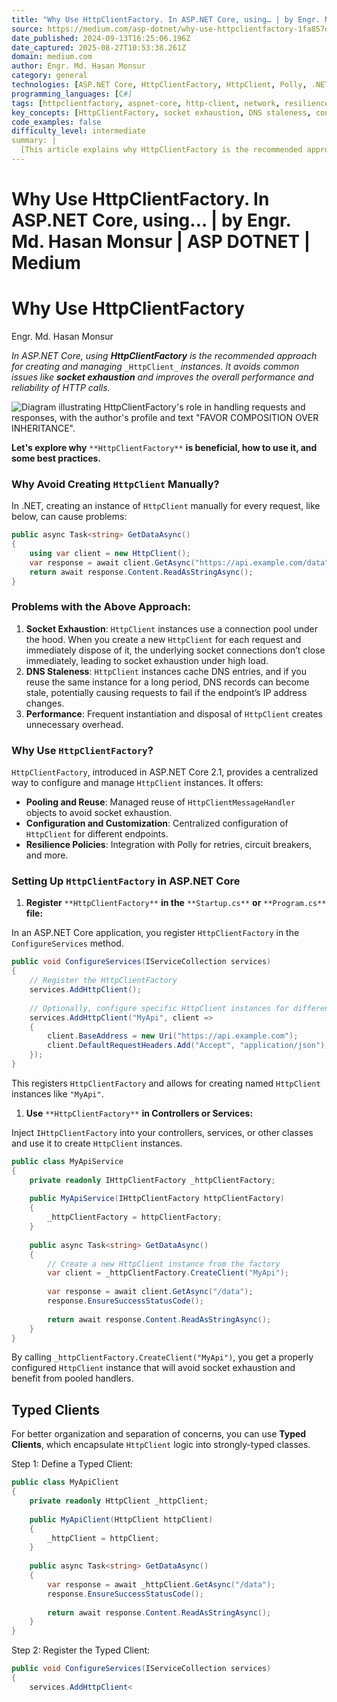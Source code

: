 ```yaml
---
title: "Why Use HttpClientFactory. In ASP.NET Core, using… | by Engr. Md. Hasan Monsur | ASP DOTNET | Medium"
source: https://medium.com/asp-dotnet/why-use-httpclientfactory-1fa857db78de
date_published: 2024-09-13T16:25:06.196Z
date_captured: 2025-08-27T10:53:38.261Z
domain: medium.com
author: Engr. Md. Hasan Monsur
category: general
technologies: [ASP.NET Core, HttpClientFactory, HttpClient, Polly, .NET, Microsoft.Extensions.Http.Polly, Moq, WireMock]
programming_languages: [C#]
tags: [httpclientfactory, aspnet-core, http-client, network, resilience, polly, dependency-injection, dotnet, socket-exhaustion, web-development]
key_concepts: [HttpClientFactory, socket exhaustion, DNS staleness, connection pooling, dependency injection, resilience policies, typed clients, circuit breaker]
code_examples: false
difficulty_level: intermediate
summary: |
  [This article explains why HttpClientFactory is the recommended approach for managing HttpClient instances in ASP.NET Core applications. It addresses common issues like socket exhaustion and DNS staleness that arise from manually creating and disposing HttpClient. The post details how to set up HttpClientFactory, including using named and typed clients for better organization and testability. Furthermore, it demonstrates integrating HttpClientFactory with Polly for implementing resilience policies such as retries and circuit breakers. Adopting HttpClientFactory improves application performance, reliability, and maintainability for making HTTP calls.]
---
```

# Why Use HttpClientFactory. In ASP.NET Core, using… | by Engr. Md. Hasan Monsur | ASP DOTNET | Medium

# Why Use HttpClientFactory

Engr. Md. Hasan Monsur

_In ASP.NET Core, using_ **_HttpClientFactory_** _is the recommended approach for creating and managing_ `_HttpClient_` _instances. It avoids common issues like_ **_socket exhaustion_** _and improves the overall performance and reliability of HTTP calls._

![Diagram illustrating HttpClientFactory's role in handling requests and responses, with the author's profile and text "FAVOR COMPOSITION OVER INHERITANCE".](https://miro.medium.com/v2/resize:fit:700/1*_Eip0KT0RcjEJiK2aR4WOw.png)

**Let's explore why** `**HttpClientFactory**` **is beneficial, how to use it, and some best practices.**

### Why Avoid Creating `HttpClient` Manually?

In .NET, creating an instance of `HttpClient` manually for every request, like below, can cause problems:

```csharp
public async Task<string> GetDataAsync()  
{  
    using var client = new HttpClient();  
    var response = await client.GetAsync("https://api.example.com/data");  
    return await response.Content.ReadAsStringAsync();  
}
```

### Problems with the Above Approach:

1.  **Socket Exhaustion**: `HttpClient` instances use a connection pool under the hood. When you create a new `HttpClient` for each request and immediately dispose of it, the underlying socket connections don’t close immediately, leading to socket exhaustion under high load.
2.  **DNS Staleness**: `HttpClient` instances cache DNS entries, and if you reuse the same instance for a long period, DNS records can become stale, potentially causing requests to fail if the endpoint’s IP address changes.
3.  **Performance**: Frequent instantiation and disposal of `HttpClient` creates unnecessary overhead.

### Why Use `HttpClientFactory`?

`HttpClientFactory`, introduced in ASP.NET Core 2.1, provides a centralized way to configure and manage `HttpClient` instances. It offers:

*   **Pooling and Reuse**: Managed reuse of `HttpClientMessageHandler` objects to avoid socket exhaustion.
*   **Configuration and Customization**: Centralized configuration of `HttpClient` for different endpoints.
*   **Resilience Policies**: Integration with Polly for retries, circuit breakers, and more.

### Setting Up `HttpClientFactory` in ASP.NET Core

1.  **Register** `**HttpClientFactory**` **in the** `**Startup.cs**` **or** `**Program.cs**` **file:**

In an ASP.NET Core application, you register `HttpClientFactory` in the `ConfigureServices` method.

```csharp
public void ConfigureServices(IServiceCollection services)  
{  
    // Register the HttpClientFactory  
    services.AddHttpClient();  
  
    // Optionally, configure specific HttpClient instances for different APIs  
    services.AddHttpClient("MyApi", client =>  
    {  
        client.BaseAddress = new Uri("https://api.example.com");  
        client.DefaultRequestHeaders.Add("Accept", "application/json");  
    });  
}
```

This registers `HttpClientFactory` and allows for creating named `HttpClient` instances like `"MyApi"`.

1.  **Use** `**HttpClientFactory**` **in Controllers or Services:**

Inject `IHttpClientFactory` into your controllers, services, or other classes and use it to create `HttpClient` instances.

```csharp
public class MyApiService  
{  
    private readonly IHttpClientFactory _httpClientFactory;  
  
    public MyApiService(IHttpClientFactory httpClientFactory)  
    {  
        _httpClientFactory = httpClientFactory;  
    }  
  
    public async Task<string> GetDataAsync()  
    {  
        // Create a new HttpClient instance from the factory  
        var client = _httpClientFactory.CreateClient("MyApi");  
  
        var response = await client.GetAsync("/data");  
        response.EnsureSuccessStatusCode();  
  
        return await response.Content.ReadAsStringAsync();  
    }  
}
```

By calling `_httpClientFactory.CreateClient("MyApi")`, you get a properly configured `HttpClient` instance that will avoid socket exhaustion and benefit from pooled handlers.

## Typed Clients

For better organization and separation of concerns, you can use **Typed Clients**, which encapsulate `HttpClient` logic into strongly-typed classes.

Step 1: Define a Typed Client:

```csharp
public class MyApiClient  
{  
    private readonly HttpClient _httpClient;  
  
    public MyApiClient(HttpClient httpClient)  
    {  
        _httpClient = httpClient;  
    }  
  
    public async Task<string> GetDataAsync()  
    {  
        var response = await _httpClient.GetAsync("/data");  
        response.EnsureSuccessStatusCode();  
  
        return await response.Content.ReadAsStringAsync();  
    }  
}
```

Step 2: Register the Typed Client:

```csharp
public void ConfigureServices(IServiceCollection services)  
{  
    services.AddHttpClient<